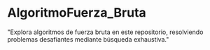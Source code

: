 # AlgoritmoFuerza_Bruta
"Explora algoritmos de fuerza bruta en este repositorio, resolviendo problemas desafiantes mediante búsqueda exhaustiva."
